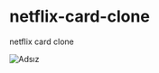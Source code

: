 # netflix-card-clone
netflix card clone

![Adsız](https://user-images.githubusercontent.com/30003114/120177116-bbbe2c80-c210-11eb-8c2d-c974ad8eb389.png)

